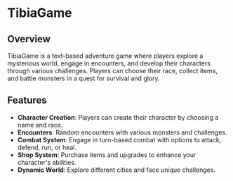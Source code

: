 # TibiaGame

## Overview
TibiaGame is a text-based adventure game where players explore a mysterious world, engage in encounters, and develop their characters through various challenges. Players can choose their race, collect items, and battle monsters in a quest for survival and glory.

## Features
- **Character Creation**: Players can create their character by choosing a name and race.
- **Encounters**: Random encounters with various monsters and challenges.
- **Combat System**: Engage in turn-based combat with options to attack, defend, run, or heal.
- **Shop System**: Purchase items and upgrades to enhance your character's abilities.
- **Dynamic World**: Explore different cities and face unique challenges.

